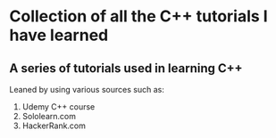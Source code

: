 # Collection of all the C++ tutorials I have learned

## A series of tutorials used in learning C++ 

Leaned by using various sources such as:
1. Udemy C++ course
2. Sololearn.com 
3. HackerRank.com